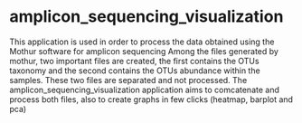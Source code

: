# amplicon_sequencing_visualization
This application is used in order to process the data obtained using the Mothur software for amplicon sequencing
Among the files generated by mothur, two important files are created, the first contains the OTUs taxonomy and the second contains the OTUs abundance within the samples.
These two files are separated and not processed. The amplicon_sequencing_visualization application aims to comcatenate and process both files, also to create graphs in few clicks (heatmap, barplot and pca)
